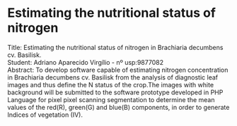 # Estimating the nutritional status of nitrogen
Title: Estimating the nutritional status of nitrogen in Brachiaria decumbens cv. Basilisk. <br />
Student: Adriano Aparecido Virgílio - nº usp:9877082 <br />
Abstract: To develop software capable of estimating nitrogen concentration in Brachiaria decumbens cv. Basilisk from the analysis of diagnostic 
leaf images and thus define the N status of the crop.The images with white background will be submitted to the software prototype developed in PHP Language for pixel pixel 
scanning segmentation to determine the mean values of the red(R), green(G) and blue(B) components, in order to generate Indices of vegetation (IV). 

